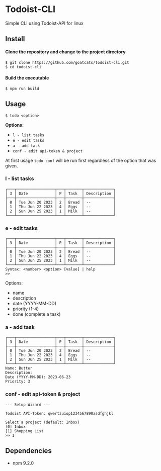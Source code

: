 # Todoist-CLI
Simple CLI using Todoist-API for linux


## Install
#### Clone the repository and change to the project directory
```
$ git clone https://github.com/goatcats/todoist-cli.git
$ cd todoist-cli
```
#### Build the executable
```
$ npm run build
```

## Usage

~~~
$ todo <option>
~~~

**Options:**
- `l - list tasks`
- `e - edit tasks`
- `a - add task`
- `conf - edit api-token & project`

At first usage `todo conf` will be run first regardless of the option that was given.

### l - list tasks
~~~
┌───┬─────────────────┬───┬───────┬─────────────┐
│ 3 │ Date            │ P │ Task  │ Description │
├───┼─────────────────┼───┼───────┼─────────────┤
│ 0 │ Tue Jun 20 2023 │ 2 │ Bread │ --          │
│ 1 │ Thu Jun 22 2023 │ 4 │ Eggs  │ --          │
│ 2 │ Sun Jun 25 2023 │ 1 │ Milk  │ --          │
└───┴─────────────────┴───┴───────┴─────────────┘
~~~

### e - edit tasks
~~~
┌───┬─────────────────┬───┬───────┬─────────────┐
│ 3 │ Date            │ P │ Task  │ Description │
├───┼─────────────────┼───┼───────┼─────────────┤
│ 0 │ Tue Jun 20 2023 │ 2 │ Bread │ --          │
│ 1 │ Thu Jun 22 2023 │ 4 │ Eggs  │ --          │
│ 2 │ Sun Jun 25 2023 │ 1 │ Milk  │ --          │
└───┴─────────────────┴───┴───────┴─────────────┘
Syntax: <number> <option> [value] | help
>> 
~~~
Options:
- name 
- description
- date (YYYY-MM-DD)
- priority (1-4)
- done (complete a task)

### a - add task
~~~
┌───┬─────────────────┬───┬───────┬─────────────┐
│ 3 │ Date            │ P │ Task  │ Description │
├───┼─────────────────┼───┼───────┼─────────────┤
│ 0 │ Tue Jun 20 2023 │ 2 │ Bread │ --          │
│ 1 │ Thu Jun 22 2023 │ 4 │ Eggs  │ --          │
│ 2 │ Sun Jun 25 2023 │ 1 │ Milk  │ --          │
└───┴─────────────────┴───┴───────┴─────────────┘
Name: Butter
Description: 
Date (YYYY-MM-DD): 2023-06-23
Priority: 3
~~~

### conf - edit api-token & project
~~~
--- Setup Wizard ---

Todoist API-Token: qwertzuiop1234567890asdfghjkl

Select a project (default: Inbox)
[0] Inbox
[1] Shopping List
>> 1
~~~

## Dependencies

- npm 9.2.0

